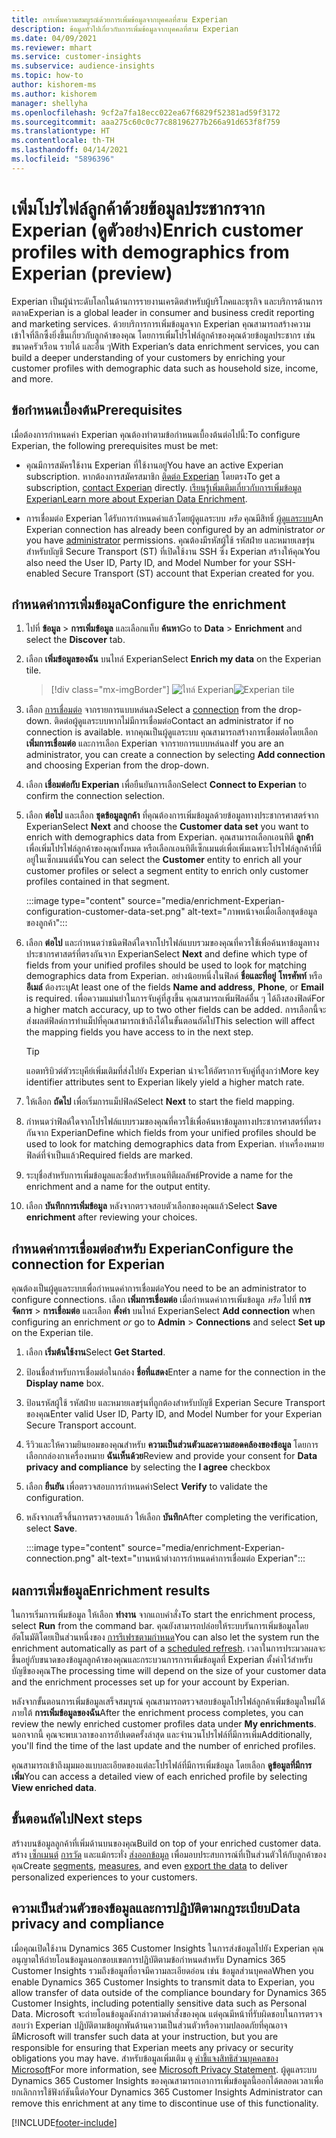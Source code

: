 ```yaml
---
title: การเพิ่มความสมบูรณ์ด้วยการเพิ่มข้อมูลจากบุคคลที่สาม Experian
description: ข้อมูลทั่วไปเกี่ยวกับการเพิ่มข้อมูลจากบุคคลที่สาม Experian
ms.date: 04/09/2021
ms.reviewer: mhart
ms.service: customer-insights
ms.subservice: audience-insights
ms.topic: how-to
author: kishorem-ms
ms.author: kishorem
manager: shellyha
ms.openlocfilehash: 9cf2a7fa18ecc022ea67f6829f52381ad59f3172
ms.sourcegitcommit: aaa275c60c0c77c88196277b266a91d653f8f759
ms.translationtype: HT
ms.contentlocale: th-TH
ms.lasthandoff: 04/14/2021
ms.locfileid: "5896396"
---
```

# <a name="enrich-customer-profiles-with-demographics-from-experian-preview"></a><span data-ttu-id="0d27e-103">เพิ่มโปรไฟล์ลูกค้าด้วยข้อมูลประชากรจาก Experian (ดูตัวอย่าง)</span><span class="sxs-lookup"><span data-stu-id="0d27e-103">Enrich customer profiles with demographics from Experian (preview)</span></span>

<span data-ttu-id="0d27e-104">Experian เป็นผู้นำระดับโลกในด้านการรายงานเครดิตสำหรับผู้บริโภคและธุรกิจ และบริการด้านการตลาด</span><span class="sxs-lookup"><span data-stu-id="0d27e-104">Experian is a global leader in consumer and business credit reporting and marketing services.</span></span> <span data-ttu-id="0d27e-105">ด้วยบริการการเพิ่มข้อมูลจาก Experian คุณสามารถสร้างความเข้าใจที่ลึกซึ้งยิ่งขึ้นเกี่ยวกับลูกค้าของคุณ โดยการเพิ่มโปรไฟล์ลูกค้าของคุณด้วยข้อมูลประชากร เช่น ขนาดครัวเรือน รายได้ และอื่น ๆ</span><span class="sxs-lookup"><span data-stu-id="0d27e-105">With Experian’s data enrichment services, you can build a deeper understanding of your customers by enriching your customer profiles with demographic data such as household size, income, and more.</span></span>

## <a name="prerequisites"></a><span data-ttu-id="0d27e-106">ข้อกำหนดเบื้องต้น</span><span class="sxs-lookup"><span data-stu-id="0d27e-106">Prerequisites</span></span>

<span data-ttu-id="0d27e-107">เมื่อต้องการกำหนดค่า Experian คุณต้องทำตามข้อกำหนดเบื้องต้นต่อไปนี้:</span><span class="sxs-lookup"><span data-stu-id="0d27e-107">To configure Experian, the following prerequisites must be met:</span></span>

- <span data-ttu-id="0d27e-108">คุณมีการสมัครใช้งาน Experian ที่ใช้งานอยู่</span><span class="sxs-lookup"><span data-stu-id="0d27e-108">You have an active Experian subscription.</span></span> <span data-ttu-id="0d27e-109">หากต้องการสมัครสมาชิก [ติดต่อ Experian](https://www.experian.com/marketing-services/contact) โดยตรง</span><span class="sxs-lookup"><span data-stu-id="0d27e-109">To get a subscription, [contact Experian](https://www.experian.com/marketing-services/contact) directly.</span></span> <span data-ttu-id="0d27e-110">[เรียนรู้เพิ่มเติมเกี่ยวกับการเพิ่มข้อมูล Experian](https://www.experian.com/marketing-services/microsoft?cmpid=ems_web_mci_cdppage)</span><span class="sxs-lookup"><span data-stu-id="0d27e-110">[Learn more about Experian Data Enrichment](https://www.experian.com/marketing-services/microsoft?cmpid=ems_web_mci_cdppage).</span></span>

- <span data-ttu-id="0d27e-111">การเชื่อมต่อ Experian ได้รับการกำหนดค่าแล้วโดยผู้ดูแลระบบ *หรือ* คุณมีสิทธิ์ [ผู้ดูแลระบบ](permissions.md#administrator)</span><span class="sxs-lookup"><span data-stu-id="0d27e-111">An Experian connection has already been configured by an administrator *or* you have [administrator](permissions.md#administrator) permissions.</span></span> <span data-ttu-id="0d27e-112">คุณต้องมีรหัสผู้ใช้ รหัสฝ่าย และหมายเลขรุ่นสำหรับบัญชี Secure Transport (ST) ที่เปิดใช้งาน SSH ซึ่ง Experian สร้างให้คุณ</span><span class="sxs-lookup"><span data-stu-id="0d27e-112">You also need the User ID, Party ID, and Model Number for your SSH-enabled Secure Transport (ST) account that Experian created for you.</span></span>

## <a name="configure-the-enrichment"></a><span data-ttu-id="0d27e-113">กำหนดค่าการเพิ่มข้อมูล</span><span class="sxs-lookup"><span data-stu-id="0d27e-113">Configure the enrichment</span></span>

1. <span data-ttu-id="0d27e-114">ไปที่ **ข้อมูล** > **การเพิ่มข้อมูล** และเลือกแท็บ **ค้นหา**</span><span class="sxs-lookup"><span data-stu-id="0d27e-114">Go to **Data** > **Enrichment** and select the **Discover** tab.</span></span>

1. <span data-ttu-id="0d27e-115">เลือก **เพิ่มข้อมูลของฉัน** บนไทล์ Experian</span><span class="sxs-lookup"><span data-stu-id="0d27e-115">Select **Enrich my data** on the Experian tile.</span></span>

   > [!div class="mx-imgBorder"]
   > <span data-ttu-id="0d27e-116">![ไทล์ Experian](media/experian-tile.png "ไทล์ Experian")</span><span class="sxs-lookup"><span data-stu-id="0d27e-116">![Experian tile](media/experian-tile.png "Experian tile")</span></span>
   > 

1. <span data-ttu-id="0d27e-117">เลือก [การเชื่อมต่อ](connections.md) จากรายการแบบหล่นลง</span><span class="sxs-lookup"><span data-stu-id="0d27e-117">Select a [connection](connections.md) from the drop-down.</span></span> <span data-ttu-id="0d27e-118">ติดต่อผู้ดูแลระบบหากไม่มีการเชื่อมต่อ</span><span class="sxs-lookup"><span data-stu-id="0d27e-118">Contact an administrator if no connection is available.</span></span> <span data-ttu-id="0d27e-119">หากคุณเป็นผู้ดูแลระบบ คุณสามารถสร้างการเชื่อมต่อโดยเลือก **เพิ่มการเชื่อมต่อ** และการเลือก Experian จากรายการแบบหล่นลง</span><span class="sxs-lookup"><span data-stu-id="0d27e-119">If you are an administrator, you can create a connection by selecting **Add connection** and choosing Experian from the drop-down.</span></span> 

1. <span data-ttu-id="0d27e-120">เลือก **เชื่อมต่อกับ Experian** เพื่อยืนยันการเลือก</span><span class="sxs-lookup"><span data-stu-id="0d27e-120">Select **Connect to Experian** to confirm the connection selection.</span></span>

1.  <span data-ttu-id="0d27e-121">เลือก **ต่อไป** และเลือก **ชุดข้อมูลลูกค้า** ที่คุณต้องการเพิ่มข้อมูลด้วยข้อมูลทางประชากรศาสตร์จาก Experian</span><span class="sxs-lookup"><span data-stu-id="0d27e-121">Select **Next** and choose the **Customer data set** you want to enrich with demographics data from Experian.</span></span> <span data-ttu-id="0d27e-122">คุณสามารถเลือกเอนทิตี **ลูกค้า** เพื่อเพิ่มโปรไฟล์ลูกค้าของคุณทั้งหมด หรือเลือกเอนทิตีเซ็กเมนต์เพื่อเพิ่มเฉพาะโปรไฟล์ลูกค้าที่มีอยู่ในเซ็กเมนต์นั้น</span><span class="sxs-lookup"><span data-stu-id="0d27e-122">You can select the **Customer** entity to enrich all your customer profiles or select a segment entity to enrich only customer profiles contained in that segment.</span></span>

    :::image type="content" source="media/enrichment-Experian-configuration-customer-data-set.png" alt-text="ภาพหน้าจอเมื่อเลือกชุดข้อมูลของลูกค้า":::

1. <span data-ttu-id="0d27e-124">เลือก **ต่อไป** และกำหนดว่าชนิดฟิลด์ใดจากโปรไฟล์แบบรวมของคุณที่ควรใช้เพื่อค้นหาข้อมูลทางประชากรศาสตร์ที่ตรงกันจาก Experian</span><span class="sxs-lookup"><span data-stu-id="0d27e-124">Select **Next** and define which type of fields from your unified profiles should be used to look for matching demographics data from Experian.</span></span> <span data-ttu-id="0d27e-125">อย่างน้อยหนึ่งในฟิลด์ **ชื่อและที่อยู่** **โทรศัพท์** หรือ **อีเมล์** ต้องระบุ</span><span class="sxs-lookup"><span data-stu-id="0d27e-125">At least one of the fields **Name and address**, **Phone**, or **Email** is required.</span></span> <span data-ttu-id="0d27e-126">เพื่อความแม่นยำในการจับคู่ที่สูงขึ้น คุณสามารถเพิ่มฟิลด์อื่น ๆ ได้ถึงสองฟิลด์</span><span class="sxs-lookup"><span data-stu-id="0d27e-126">For a higher match accuracy, up to two other fields can be added.</span></span> <span data-ttu-id="0d27e-127">การเลือกนี้จะส่งผลต่ฟิลด์การทำแม็ปที่คุณสามารถเข้าถึงได้ในขั้นตอนถัดไป</span><span class="sxs-lookup"><span data-stu-id="0d27e-127">This selection will affect the mapping fields you have access to in the next step.</span></span>

    > [!TIP]
    > <span data-ttu-id="0d27e-128">แอตทริบิวต์ตัวระบุคีย์เพิ่มเติมที่ส่งไปยัง Experian น่าจะให้อัตราการจับคู่ที่สูงกว่า</span><span class="sxs-lookup"><span data-stu-id="0d27e-128">More key identifier attributes sent to Experian likely yield a higher match rate.</span></span>

1. <span data-ttu-id="0d27e-129">ให้เลือก **ถัดไป** เพื่อเริ่มการแม็ปฟิลด์</span><span class="sxs-lookup"><span data-stu-id="0d27e-129">Select **Next** to start the field mapping.</span></span>

1. <span data-ttu-id="0d27e-130">กำหนดว่าฟิลด์ใดจากโปรไฟล์แบบรวมของคุณที่ควรใช้เพื่อค้นหาข้อมูลทางประชากรศาสตร์ที่ตรงกันจาก Experian</span><span class="sxs-lookup"><span data-stu-id="0d27e-130">Define which fields from your unified profiles should be used to look for matching demographics data from Experian.</span></span> <span data-ttu-id="0d27e-131">ทําเครื่องหมายฟิลด์ที่จำเป็นแล้ว</span><span class="sxs-lookup"><span data-stu-id="0d27e-131">Required fields are marked.</span></span>

1. <span data-ttu-id="0d27e-132">ระบุชื่อสำหรับการเพิ่มข้อมูลและชื่อสำหรับเอนทิตีผลลัพธ์</span><span class="sxs-lookup"><span data-stu-id="0d27e-132">Provide a name for the enrichment and a name for the output entity.</span></span>

1. <span data-ttu-id="0d27e-133">เลือก **บันทึกการเพิ่มข้อมูล** หลังจากตรวจสอบตัวเลือกของคุณแล้ว</span><span class="sxs-lookup"><span data-stu-id="0d27e-133">Select **Save enrichment** after reviewing your choices.</span></span>

## <a name="configure-the-connection-for-experian"></a><span data-ttu-id="0d27e-134">กำหนดค่าการเชื่อมต่อสำหรับ Experian</span><span class="sxs-lookup"><span data-stu-id="0d27e-134">Configure the connection for Experian</span></span> 

<span data-ttu-id="0d27e-135">คุณต้องเป็นผู้ดูแลระบบเพื่อกำหนดค่าการเชื่อมต่อ</span><span class="sxs-lookup"><span data-stu-id="0d27e-135">You need to be an administrator to configure connections.</span></span> <span data-ttu-id="0d27e-136">เลือก **เพิ่มการเชื่อมต่อ** เมื่อกำหนดค่าการเพิ่มข้อมูล *หรือ* ไปที่ **การจัดการ** > **การเชื่อมต่อ** และเลือก **ตั้งค่า** บนไทล์ Experian</span><span class="sxs-lookup"><span data-stu-id="0d27e-136">Select **Add connection** when configuring an enrichment *or* go to **Admin** > **Connections** and select **Set up** on the Experian tile.</span></span>

1. <span data-ttu-id="0d27e-137">เลือก **เริ่มต้นใช้งาน**</span><span class="sxs-lookup"><span data-stu-id="0d27e-137">Select **Get Started**.</span></span>

1. <span data-ttu-id="0d27e-138">ป้อนชื่อสำหรับการเชื่อมต่อในกล่อง **ชื่อที่แสดง**</span><span class="sxs-lookup"><span data-stu-id="0d27e-138">Enter a name for the connection in the **Display name** box.</span></span>

1. <span data-ttu-id="0d27e-139">ป้อนรหัสผู้ใช้ รหัสฝ่าย และหมายเลขรุ่นที่ถูกต้องสำหรับบัญชี Experian Secure Transport ของคุณ</span><span class="sxs-lookup"><span data-stu-id="0d27e-139">Enter valid User ID, Party ID, and Model Number for your Experian Secure Transport account.</span></span>

1. <span data-ttu-id="0d27e-140">รีวิวและให้ความยินยอมของคุณสำหรับ **ความเป็นส่วนตัวและความสอดคล้องของข้อมูล** โดยการเลือกกล่องกาเครื่องหมาย **ฉันเห็นด้วย**</span><span class="sxs-lookup"><span data-stu-id="0d27e-140">Review and provide your consent for **Data privacy and compliance** by selecting the **I agree** checkbox</span></span>

1. <span data-ttu-id="0d27e-141">เลือก **ยืนยัน** เพื่อตรวจสอบการกำหนดค่า</span><span class="sxs-lookup"><span data-stu-id="0d27e-141">Select **Verify** to validate the configuration.</span></span>

1. <span data-ttu-id="0d27e-142">หลังจากเสร็จสิ้นการตรวจสอบแล้ว ให้เลือก **บันทึก**</span><span class="sxs-lookup"><span data-stu-id="0d27e-142">After completing the verification, select **Save**.</span></span>
   
   :::image type="content" source="media/enrichment-Experian-connection.png" alt-text="บานหน้าต่างการกำหนดค่าการเชื่อมต่อ Experian":::

## <a name="enrichment-results"></a><span data-ttu-id="0d27e-144">ผลการเพิ่มข้อมูล</span><span class="sxs-lookup"><span data-stu-id="0d27e-144">Enrichment results</span></span>

<span data-ttu-id="0d27e-145">ในการเริ่มการเพิ่มข้อมูล ให้เลือก **ทำงาน** จากแถบคำสั่ง</span><span class="sxs-lookup"><span data-stu-id="0d27e-145">To start the enrichment process, select **Run** from the command bar.</span></span> <span data-ttu-id="0d27e-146">คุณยังสามารถปล่อยให้ระบบรันการเพิ่มข้อมูลโดยอัตโนมัติโดยเป็นส่วนหนึ่งของ [การรีเฟรชตามกำหนด](system.md#schedule-tab)</span><span class="sxs-lookup"><span data-stu-id="0d27e-146">You can also let the system run the enrichment automatically as part of a [scheduled refresh](system.md#schedule-tab).</span></span> <span data-ttu-id="0d27e-147">เวลาในการประมวลผลจะขึ้นอยู่กับขนาดของข้อมูลลูกค้าของคุณและกระบวนการการเพิ่มข้อมูลที่ Experian ตั้งค่าไว้สำหรับบัญชีของคุณ</span><span class="sxs-lookup"><span data-stu-id="0d27e-147">The processing time will depend on the size of your customer data and the enrichment processes set up for your account by Experian.</span></span>

<span data-ttu-id="0d27e-148">หลังจากขั้นตอนการเพิ่มข้อมูลเสร็จสมบูรณ์ คุณสามารถตรวจสอบข้อมูลโปรไฟล์ลูกค้าเพิ่มข้อมูลใหม่ได้ภายใต้ **การเพิ่มข้อมูลของฉัน**</span><span class="sxs-lookup"><span data-stu-id="0d27e-148">After the enrichment process completes, you can review the newly enriched customer profiles data under **My enrichments**.</span></span> <span data-ttu-id="0d27e-149">นอกจากนี้ คุณจะพบเวลาของการอัปเดตครั้งล่าสุด และจำนวนโปรไฟล์ที่มีการเพิ่ม</span><span class="sxs-lookup"><span data-stu-id="0d27e-149">Additionally, you'll find the time of the last update and the number of enriched profiles.</span></span>

<span data-ttu-id="0d27e-150">คุณสามารถเข้าถึงมุมมองแบบละเอียดของแต่ละโปรไฟล์ที่มีการเพิ่มข้อมูล โดยเลือก **ดูข้อมูลที่มีการเพิ่ม**</span><span class="sxs-lookup"><span data-stu-id="0d27e-150">You can access a detailed view of each enriched profile by selecting **View enriched data**.</span></span>

## <a name="next-steps"></a><span data-ttu-id="0d27e-151">ขั้นตอนถัดไป</span><span class="sxs-lookup"><span data-stu-id="0d27e-151">Next steps</span></span>

<span data-ttu-id="0d27e-152">สร้างบนข้อมูลลูกค้าที่เพิ่มด้านบนของคุณ</span><span class="sxs-lookup"><span data-stu-id="0d27e-152">Build on top of your enriched customer data.</span></span> <span data-ttu-id="0d27e-153">สร้าง [เซ็กเมนต์](segments.md) [การวัด](measures.md) และแม้กระทั่ง [ส่งออกข้อมูล](export-destinations.md) เพื่อมอบประสบการณ์ที่เป็นส่วนตัวให้กับลูกค้าของคุณ</span><span class="sxs-lookup"><span data-stu-id="0d27e-153">Create [segments](segments.md), [measures](measures.md), and even [export the data](export-destinations.md) to deliver personalized experiences to your customers.</span></span>

## <a name="data-privacy-and-compliance"></a><span data-ttu-id="0d27e-154">ความเป็นส่วนตัวของข้อมูลและการปฏิบัติตามกฎระเบียบ</span><span class="sxs-lookup"><span data-stu-id="0d27e-154">Data privacy and compliance</span></span>

<span data-ttu-id="0d27e-155">เมื่อคุณเปิดใช้งาน Dynamics 365 Customer Insights ในการส่งข้อมูลไปยัง Experian คุณอนุญาตให้ถ่ายโอนข้อมูลนอกขอบเขตการปฏิบัติตามข้อกำหนดสำหรับ Dynamics 365 Customer Insights รวมถึงข้อมูลที่อาจมีความละเอียดอ่อน เช่น ข้อมูลส่วนบุคคล</span><span class="sxs-lookup"><span data-stu-id="0d27e-155">When you enable Dynamics 365 Customer Insights to transmit data to Experian, you allow transfer of data outside of the compliance boundary for Dynamics 365 Customer Insights, including potentially sensitive data such as Personal Data.</span></span> <span data-ttu-id="0d27e-156">Microsoft จะถ่ายโอนข้อมูลดังกล่าวตามคำสั่งของคุณ แต่คุณมีหน้าที่รับผิดชอบในการตรวจสอบว่า Experian ปฏิบัติตามข้อผูกพันด้านความเป็นส่วนตัวหรือความปลอดภัยที่คุณอาจมี</span><span class="sxs-lookup"><span data-stu-id="0d27e-156">Microsoft will transfer such data at your instruction, but you are responsible for ensuring that Experian meets any privacy or security obligations you may have.</span></span> <span data-ttu-id="0d27e-157">สำหรับข้อมูลเพิ่มเติม ดู [คำชี้แจงสิทธิส่วนบุคคลของ Microsoft](https://go.microsoft.com/fwlink/?linkid=396732)</span><span class="sxs-lookup"><span data-stu-id="0d27e-157">For more information, see [Microsoft Privacy Statement](https://go.microsoft.com/fwlink/?linkid=396732).</span></span>
<span data-ttu-id="0d27e-158">ผู้ดูแลระบบ Dynamics 365 Customer Insights ของคุณสามารถเอาการเพิ่มข้อมูลนี้ออกได้ตลอดเวลาเพื่อยกเลิกการใช้ฟังก์ชันนี้ต่อ</span><span class="sxs-lookup"><span data-stu-id="0d27e-158">Your Dynamics 365 Customer Insights Administrator can remove this enrichment at any time to discontinue use of this functionality.</span></span>


[!INCLUDE[footer-include](../includes/footer-banner.md)]
